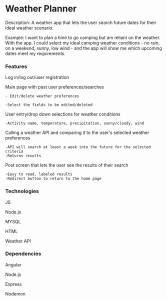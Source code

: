 # Weather Planner

Description:
A weather app that lets the user search future dates for their ideal weather scenario.

Example: I want to plan a time to go camping but am reliant on the weather. With the app, I could select my ideal camping weather conditions - no rain, on a weekend, sunny, low wind - and the app will show me which upcoming dates meet my requirements.


### Features
Log in/log out/user registration

Main page with past user preferences/searches

	- Edit/delete weather preferences

	-Select the fields to be edited/deleted
	
User entry/drop down selections for weather conditions

	-Activity name, temperature, precipitation, sunny/cloudy, wind
	
Calling a weather API and comparing it to the user's selected weather preferences 

	-API will search at least a week into the future for the selected criteria
	-Returns results
	
Post screen that lets the user see the results of their search

	-Easy to read, labeled results
	-Redirect button to return to the home page


### Technologies
JS

Node.js

MYSQL

HTML

Weather API


### Dependencies
Angular

Node.js

Express

Nodemon
